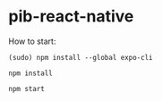 # pib-react-native

How to start:

    (sudo) npm install --global expo-cli

    npm install

    npm start
